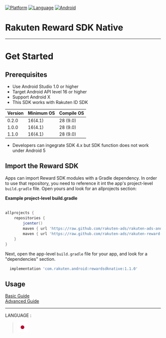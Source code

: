 <div id="top"></div>

[![Platform](http://img.shields.io/badge/platform-Android-brightgreen.svg?style=flat)](https://developer.android.com)
[![Language](http://img.shields.io/badge/language-Kotlin-green.svg?style=flat)](https://github.com/JetBrains/kotlin)
[![Android](http://img.shields.io/badge/support-API_Level_16+-blue.svg?style=flat)](https://developer.android.com)

# Rakuten Reward SDK Native

---
# Get Started

<div id="prerequisites"></div>

## Prerequisites

* Use Android Studio 1.0 or higher
* Target Android API level 16 or higher
* Support Android X
* This SDK works with Rakuten ID SDK

| Version        | Minimum OS           | Compile OS
--- | --- | ---
|0.2.0|16(4.1)|28 (9.0)|
|1.0.0|16(4.1)|28 (9.0)|
|1.1.0|16(4.1)|28 (9.0)|

* Developers can ingegrate SDK 4.x but SDK function does not work under Android 5

<div id="import_sdk"></div>

## Import the Reward SDK
Apps can import Reward SDK modules with a Gradle dependency. In order to use that repository, you need to reference it int the app's project-level `build.gradle` file. Open yours and look for an allprojects section:  

**Example project-level build.gradle**

```groovy

allprojects {
    repositories {
        jcenter()
        maven { url 'https://raw.github.com/rakuten-ads/rakuten-ads-android/master/maven' }
        maven { url 'https://raw.github.com/rakuten-ads/rakuten-reward-native-android/master/maven' }
    }
}
```

Next, open the app-level `build.gradle` file for your app, and look for a "dependencies" section.

```groovy
  implementation 'com.rakuten.android:rewardsdknative:1.1.0'
```

## Usage
[Basic Guide](./doc/basic/README.md)  
[Advanced Guide](./doc/advanced/README.md)

---
LANGUAGE :
> [![jp](./doc/lang/ja.png)](./doc/ja/README.md)